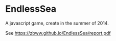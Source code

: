 EndlessSea
==========

A javascript game, create in the summer of 2014.

See https://zbww.github.io/EndlessSea/report.pdf

